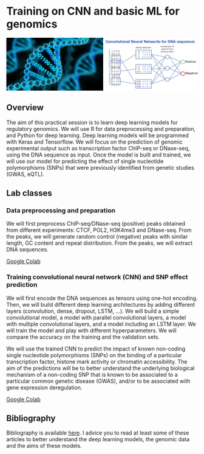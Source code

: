 # Training on CNN and basic ML for genomics 

![plot](header_googlesites.png)

## Overview

The aim of this practical session is to learn deep learning models for regulatory genomics. We will use R for data preprocessing and preparation, and Python for deep learning. Deep learning models will be programmed with Keras and Tensorflow. 
We will focus on the prediction of genomic experimental output such as transcription factor ChIP-seq or DNase-seq, using the DNA sequence as input. Once the model is built and trained, we will use our model for predicting the effect of single nucleotide polymorphisms (SNPs) that were previously identified from genetic studies (GWAS, eQTL). 

## Lab classes

### Data preprocessing and preparation  

We will first preprocess ChIP-seq/DNase-seq (positive) peaks obtained from different experiments: CTCF, POL2, H3K4me3 and DNase-seq. From the peaks, we will generate random control (negative) peaks with similar length, GC content and repeat distribution. From the peaks, we will extract DNA sequences. 

[Google Colab](https://colab.research.google.com/drive/1PJU3TFoGGbBtjW5CdcavFTrXL3wLMDGU#scrollTo=jBIs7K1LB4n7)

### Training convolutional neural network (CNN) and SNP effect prediction

We will first encode the DNA sequences as tensors using one-hot encoding. Then, we will build different deep learning architectures by adding different layers (convolution, dense, dropout, LSTM, ...). We will build a simple convolutional model, a model with parallel convolutional layers, a model with multiple convolutional layers, and a model including an LSTM layer. We will train the model and play with different hyperparameters. We will compare the accuracy on the training and the validation sets. 

We will use the trained CNN to predict the impact of known non-coding single nucleotide polymorphisms (SNPs) on the binding of a particular transcription factor, histone mark activity or chromatin accessibility. The aim of the predictions will be to better understand the underlying biological mechanism of a non-coding SNP that is known to be associated to a particular common genetic disease (GWAS), and/or to be associated with gene expression deregulation. 

[Google Colab](https://colab.research.google.com/drive/1WEfVpgzzpWwQ3hBGi4bV6NbuzCP_8dwV#scrollTo=OxW_pnHVv3Aa)


## Bibliography

Bibliography is available [here](https://github.com/raphaelmourad/CNN-for-genomics-training/tree/main/articles). I advice you to read at least some of these articles to better understand the deep learning models, the genomic data and the aims of these models. 


